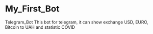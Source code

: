 # My_First_Bot
Telegram_Bot
This bot for telegram, it can show exchange USD, EURO, Bitcoin to UAH and statistic COVID
